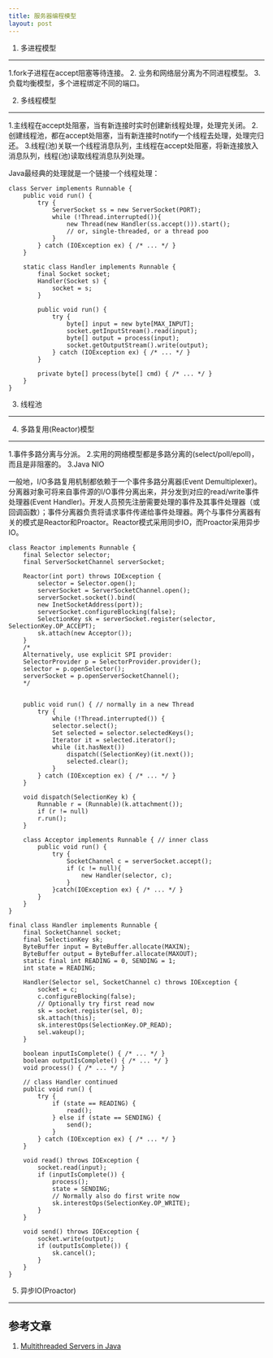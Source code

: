```yaml
---
title: 服务器编程模型
layout: post
---
```


1. 多进程模型
-------------

1.fork子进程在accept阻塞等待连接。
2. 业务和网络层分离为不同进程模型。
3. 负载均衡模型，多个进程绑定不同的端口。


2. 多线程模型
-------------

1.主线程在accept处阻塞，当有新连接时实时创建新线程处理，处理完关闭。
2.创建线程池，都在accept处阻塞，当有新连接时notify一个线程去处理，处理完归还。
3.线程(池)关联一个线程消息队列，主线程在accept处阻塞，将新连接放入消息队列，线程(池)读取线程消息队列处理。

Java最经典的处理就是一个链接一个线程处理：


	class Server implements Runnable {
		public void run() {
			try {
				ServerSocket ss = new ServerSocket(PORT);
				while (!Thread.interrupted()){
					new Thread(new Handler(ss.accept())).start();
					// or, single-threaded, or a thread poo
				}
			} catch (IOException ex) { /* ... */ }
		}
				
		static class Handler implements Runnable {
			final Socket socket;
			Handler(Socket s) { 
				socket = s; 
			}
		
			public void run() {
				try {
					byte[] input = new byte[MAX_INPUT];
					socket.getInputStream().read(input);
					byte[] output = process(input);
					socket.getOutputStream().write(output);
				} catch (IOException ex) { /* ... */ }
			}
				
			private byte[] process(byte[] cmd) { /* ... */ }
		}
	}


3. 线程池
---------


4. 多路复用(Reactor)模型
------------------------

1.事件多路分离与分派。
2.实用的网络模型都是多路分离的(select/poll/epoll)，而且是非阻塞的。
3.Java NIO

一般地，I/O多路复用机制都依赖于一个事件多路分离器(Event Demultiplexer)。分离器对象可将来自事件源的I/O事件分离出来，并分发到对应的read/write事件处理器(Event Handler)。开发人员预先注册需要处理的事件及其事件处理器（或回调函数）；事件分离器负责将请求事件传递给事件处理器。两个与事件分离器有关的模式是Reactor和Proactor。Reactor模式采用同步IO，而Proactor采用异步IO。

	class Reactor implements Runnable {
		final Selector selector;
		final ServerSocketChannel serverSocket;

		Reactor(int port) throws IOException {
			selector = Selector.open();
			serverSocket = ServerSocketChannel.open();
			serverSocket.socket().bind(
			new InetSocketAddress(port));
			serverSocket.configureBlocking(false);
			SelectionKey sk = serverSocket.register(selector, SelectionKey.OP_ACCEPT);
			sk.attach(new Acceptor());
		}
		/*
		Alternatively, use explicit SPI provider:
		SelectorProvider p = SelectorProvider.provider();
		selector = p.openSelector();
		serverSocket = p.openServerSocketChannel();
		*/

		
		public void run() { // normally in a new Thread
			try {	
				while (!Thread.interrupted()) {
				selector.select();
				Set selected = selector.selectedKeys();
				Iterator it = selected.iterator();
				while (it.hasNext())
					dispatch((SelectionKey)(it.next());
					selected.clear();
				}
			} catch (IOException ex) { /* ... */ }
		}
		
		void dispatch(SelectionKey k) {
			Runnable r = (Runnable)(k.attachment());
			if (r != null)
			r.run();
		}

		class Acceptor implements Runnable { // inner class
			public void run() {
				try {
					SocketChannel c = serverSocket.accept();
					if (c != null){
						new Handler(selector, c);
					}
				}catch(IOException ex) { /* ... */ }
			}
		}
	}

	final class Handler implements Runnable {
		final SocketChannel socket;
		final SelectionKey sk;
		ByteBuffer input = ByteBuffer.allocate(MAXIN);
		ByteBuffer output = ByteBuffer.allocate(MAXOUT);
		static final int READING = 0, SENDING = 1;
		int state = READING;

		Handler(Selector sel, SocketChannel c) throws IOException {
			socket = c; 
			c.configureBlocking(false);
			// Optionally try first read now
			sk = socket.register(sel, 0);
			sk.attach(this);
			sk.interestOps(SelectionKey.OP_READ);
			sel.wakeup();
		}

		boolean inputIsComplete() { /* ... */ }
		boolean outputIsComplete() { /* ... */ }
		void process() { /* ... */ }

		// class Handler continued
		public void run() {
			try {
				if (state == READING) {
					read();
				} else if (state == SENDING) {
					send();
				}
			} catch (IOException ex) { /* ... */ }
		}

		void read() throws IOException {
			socket.read(input);
			if (inputIsComplete()) {
				process();
				state = SENDING;
				// Normally also do first write now
				sk.interestOps(SelectionKey.OP_WRITE);
			}
		}
		
		void send() throws IOException {
			socket.write(output);
			if (outputIsComplete()) {
				sk.cancel();
			}
		}
	}


5. 异步IO(Proactor)
-------------------


参考文章
--------

1. [Multithreaded Servers in Java](http://tutorials.jenkov.com/java-multithreaded-servers/index.html)